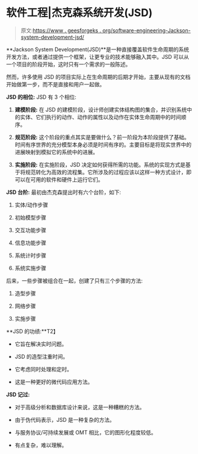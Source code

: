 # 软件工程|杰克森系统开发(JSD)

> 原文:[https://www . geesforgeks . org/software-engineering-Jackson-system-development-jsd/](https://www.geeksforgeeks.org/software-engineering-jackson-system-development-jsd/)

**Jackson System Development(JSD)**是一种直接覆盖软件生命周期的系统开发方法，或者通过提供一个框架，让更专业的技术能够融入其中。JSD 可以从一个项目的阶段开始，这时只有一个需求的一般陈述。

然而，许多使用 JSD 的项目实际上在生命周期的后期才开始，主要从现有的文档开始做第一步，而不是直接和用户一起做。

**JSD 的相位:**
JSD 有 3 个相位:

1.  **建模阶段:**
    在 JSD 的建模阶段，设计师创建实体结构图的集合，并识别系统中的实体、它们执行的动作、动作的属性以及动作在实体生命周期中的时间顺序。

2.  **规范阶段:**
    这个阶段的重点其实是要做什么？前一阶段为本阶段提供了基础。时间有序世界的充分模型本身必须是时间有序的。主要目标是将现实世界中的进展映射到模拟它的系统中的进展。

3.  **实施阶段:**
    在实施阶段，JSD 决定如何获得所需的功能。系统的实现方式是基于将规范转化为高效的流程集。它所涉及的过程应该以这样一种方式设计，即可以在可用的软件和硬件上运行它们。

**JSD 台阶:**
最初由杰克森提出时有六个台阶，如下:

1.  实体/动作步骤

2.  初始模型步骤

3.  交互功能步骤

4.  信息功能步骤

5.  系统计时步骤

6.  系统实施步骤

后来，一些步骤被组合在一起，创建了只有三个步骤的方法:

1.  造型步骤

2.  网络步骤

3.  实施步骤

**JSD 的功绩:**T2】

*   它旨在解决实时问题。

*   JSD 的造型注重时间。

*   它考虑同时处理和定时。

*   这是一种更好的微代码应用方法。

**JSD 记过:**

*   对于高级分析和数据库设计来说，这是一种糟糕的方法。

*   由于伪代码表示，JSD 是一种复杂的方法。

*   与服务协议/可持续发展或 OMT 相比，它的图形化程度较低。

*   有点复杂，难以理解。